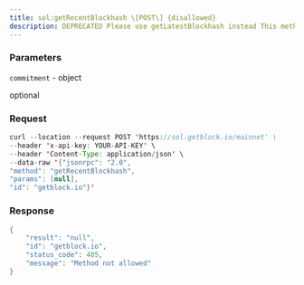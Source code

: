 ```yaml
---
title: sol:getRecentBlockhash \[POST\] {disallowed}
description: DEPRECATED Please use getLatestBlockhash instead This method isexpected to be removed in solana-core v2.0Returns a recent block hash from the ledger, and a fee schedule that canbe used to compute the cost of submitting a transaction using it.
---
```


### Parameters


`commitment` - object

optional

### Request

``` java
curl --location --request POST 'https://sol.getblock.io/mainnet' \ 
--header 'x-api-key: YOUR-API-KEY' \ 
--header 'Content-Type: application/json' \ 
--data-raw '{"jsonrpc": "2.0",
"method": "getRecentBlockhash",
"params": [null],
"id": "getblock.io"}'
```

###  Response

``` java
{
    "result": "null",
    "id": "getblock.io",
    "status_code": 405,
    "message": "Method not allowed"
}
```

